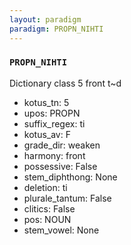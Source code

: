 ```yaml
---
layout: paradigm
paradigm: PROPN_NIHTI
---
```

### ` PROPN_NIHTI `

Dictionary class 5 front t~d
* kotus_tn: 5
* upos: PROPN
* suffix_regex: ti
* kotus_av: F
* grade_dir: weaken
* harmony: front
* possessive: False
* stem_diphthong: None
* deletion: ti
* plurale_tantum: False
* clitics: False
* pos: NOUN
* stem_vowel: None
